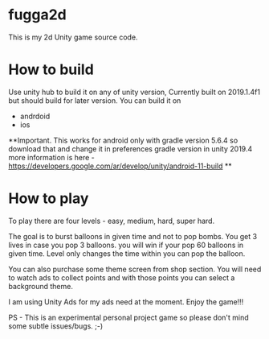# fugga2d
This is my 2d Unity game source code. 

# How to build 

Use unity hub to build it on any of unity version, Currently built on 2019.1.4f1 but should build for later version. You can build it on 
- andrdoid
- ios

**Important. This works for android only with gradle version 5.6.4 so download that and change it in preferences gradle version in unity 2019.4
more information is here - https://developers.google.com/ar/develop/unity/android-11-build **

# How to play
To play there are four levels - easy, medium, hard, super hard. 

The goal is to burst balloons in given time and not to pop bombs. You get 3 lives in case you pop 3 balloons. you will win if your pop 60 balloons in given time. 
Level only changes the time within you can pop the balloon. 

You can also purchase some theme screen from shop section. You will need to watch ads to collect points and with those points you can select a background theme. 

I am using Unity Ads for my ads need at the moment. Enjoy the game!!!

PS - This is an experimental personal project game so please don't mind some subtle issues/bugs. ;-) 

